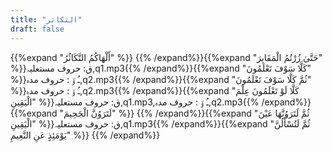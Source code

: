 ```yaml
---
title: "التكاثر"
draft: false
---
```

 {{%expand "أَلْهَاكُمُ التَّكَاثُرُ" %}} {{% /expand%}}{{%expand "حَتَّىٰ زُرْتُمُ الْمَقَابِرَ" %}}ق: حروف مستعلیہ,q1.mp3{{% /expand%}}{{%expand "كَلَّا سَوْفَ تَعْلَمُونَ" %}}ـُ و٘ :  حروف مدہ,q2.mp3{{% /expand%}}{{%expand "ثُمَّ كَلَّا سَوْفَ تَعْلَمُونَ" %}}ـُ و٘ :  حروف مدہ,q2.mp3{{% /expand%}}{{%expand "كَلَّا لَوْ تَعْلَمُونَ عِلْمَ الْيَقِينِ" %}}ق: حروف مستعلیہ,q1.mp3,ـُ و٘ :  حروف مدہ,q2.mp3{{% /expand%}}{{%expand "لَتَرَوُنَّ الْجَحِيمَ" %}} {{% /expand%}}{{%expand "ثُمَّ لَتَرَوُنَّهَا عَيْنَ الْيَقِينِ" %}}ق: حروف مستعلیہ,q1.mp3{{% /expand%}}{{%expand "ثُمَّ لَتُسْأَلُنَّ يَوْمَئِذٍ عَنِ النَّعِيمِ" %}} {{% /expand%}}